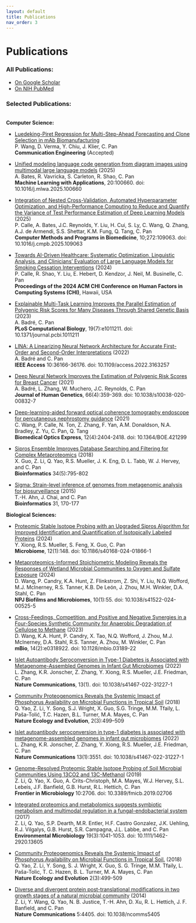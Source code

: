 ```yaml
---
layout: default
title: Publications
nav_order: 3
---
```

# Publications

### **All Publications:**
- [On Google Scholar](https://scholar.google.com/citations?hl=en&user=m2ORdeYAAAAJ&view_op=list_works&sortby=pubdate)
- [On NIH PubMed](https://pubmed.ncbi.nlm.nih.gov/?term=Chongle+Pan+%5BAuthor%5D&sort=date)
  
### **Selected Publications:**
\
**Computer Science:**

- [Luedeking-Piret Regression for Multi-Step-Ahead Forecasting and Clone Selection in mAb Biomanufacturing](#)   
  P. Wang, D. Verma, Y. Chiu, J. Klier, C. Pan  
  **Communication Engineering**   (Accepted)

- [Unified modeling language code generation from diagram images using multimodal large language models](https://www.sciencedirect.com/science/article/pii/S266682702500043X) (2025)  
  A. Bates, R. Vavricka, S. Carleton, R. Shao, C. Pan  
  **Machine Learning with Applications**, 20:100660. doi: 10.1016/j.mlwa.2025.100660  

- [Integration of Nested Cross-Validation, Automated Hyperparameter Optimization, and High-Performance Computing to Reduce and Quantify the Variance of Test Performance Estimation of Deep Learning Models](https://www.sciencedirect.com/science/article/pii/S0169260725004808) (2025)  
  P. Calle, A. Bates, J.C. Reynolds, Y. Liu, H. Cui, S. Ly, C. Wang, Q. Zhang, A.J. de Armendi, S.S. Shettar, K.M. Fung, Q. Tang, C. Pan  
  **Computer Methods and Programs in Biomedicine**, 10;272:109063. doi: 10.1016/j.cmpb.2025.109063  

- [Towards AI-Driven Healthcare: Systematic Optimization, Linguistic Analysis, and Clinicians’ Evaluation of Large Language Models for Smoking Cessation Interventions](https://dl.acm.org/doi/10.1145/3613904.3641965) (2024)  
  P. Calle, R. Shao, Y. Liu, E. Hebert, D. Kendzor, J. Neil, M. Businelle, C. Pan  
  **Proceedings of the 2024 ACM CHI Conference on Human Factors in Computing Systems (CHI)**, Hawaii, USA  

- [Explainable Multi-Task Learning Improves the Parallel Estimation of Polygenic Risk Scores for Many Diseases Through Shared Genetic Basis](https://journals.plos.org/ploscompbiol/article?id=10.1371/journal.pcbi.1011211) (2023)  
  A. Badré, C. Pan  
  **PLoS Computational Biology**, 19(7):e1011211. doi: 10.1371/journal.pcbi.1011211  


- [LINA: A Linearizing Neural Network Architecture for Accurate First-Order and Second-Order Interpretations](https://ieeexplore.ieee.org/document/9745057) (2022)   
   A. Badré and C. Pan    
   **IEEE Access** 10:36166-36176. doi: 10.1109/access.2022.3163257

- [Deep Neural Network Improves the Estimation of Polygenic Risk Scores for Breast Cancer](https://www.nature.com/articles/s10038-020-00832-7) (2021)  
  A. Badré, L. Zhang, W. Muchero, J.C. Reynolds, C. Pan    
  **Journal of Human Genetics**, 66(4):359-369. doi: 10.1038/s10038-020-00832-7

- [Deep-learning-aided forward optical coherence tomography endoscope for percutaneous nephrostomy guidance](https://www.osapublishing.org/boe/fulltext.cfm?uri=boe-12-4-2404&id=449681) (2021)   
  C. Wang, P. Calle, N. Ton, Z. Zhang, F. Yan, A.M. Donaldson, N.A. Bradley, Z. Yu, C. Pan, Q. Tang  
  **Biomedical Optics Express**, 12(4):2404-2418. doi: 10.1364/BOE.421299

- [Sipros Ensemble Improves Database Searching and Filtering for Complex Metaproteomics](https://academic.oup.com/bioinformatics/article/34/5/795/4209993) (2018)  
  X. Guo, Z. Li, Q. Yao, R.S. Mueller, J. K. Eng, D. L. Tabb, W. J. Hervey, and C. Pan   
  **Bioinformatics** 34(5):795-802

- [Sigma: Strain-level inference of genomes from metagenomic analysis for biosurveillance](https://academic.oup.com/bioinformatics/article-lookup/doi/10.1093/bioinformatics/btu641) (2015)  
  T.-H. Ahn, J. Chai, and C. Pan   
  **Bioinformatics** 31, 170-177


  
**Biological Sciences:**
    
- [Proteomic Stable Isotope Probing with an Upgraded Sipros Algorithm for Improved Identification and Quantification of Isotopically Labeled Proteins](https://pubmed.ncbi.nlm.nih.gov/39118147/) (2024)  
  Y. Xiong, R.S. Mueller, S. Feng, X. Guo, C. Pan  
  **Microbiome**, 12(1):148. doi: 10.1186/s40168-024-01866-1  

- [Metaproteomics-Informed Stoichiometric Modeling Reveals the Responses of Wetland Microbial Communities to Oxygen and Sulfate Exposure](https://www.nature.com/articles/s41522-024-00525-5) (2024)  
  D. Wang, P. Candry, K.A. Hunt, Z. Flinkstrom, Z. Shi, Y. Liu, N.Q. Wofford, M.J. McInerney, R.S. Tanner, K.B. De León, J. Zhou, M.H. Winkler, D.A. Stahl, C. Pan  
  **NPJ Biofilms and Microbiomes**, 10(1):55. doi: 10.1038/s41522-024-00525-5  

- [Cross-Feedings, Competition, and Positive and Negative Synergies in a Four-Species Synthetic Community for Anaerobic Degradation of Cellulose to Methane](https://pubmed.ncbi.nlm.nih.gov/36847519/) (2023)  
  D. Wang, K.A. Hunt, P. Candry, X. Tao, N.Q. Wofford, J. Zhou, M.J. McInerney, D.A. Stahl, R.S. Tanner, A. Zhou, M. Winkler, C. Pan  
  **mBio**, 14(2):e0318922. doi: 10.1128/mbio.03189-22  

- [Islet Autoantibody Seroconversion in Type-1 Diabetes is Associated with Metagenome-Assembled Genomes in Infant Gut Microbiomes](https://www.nature.com/articles/s41467-022-31227-1) (2022)  
  L. Zhang, K.R. Jonscher, Z. Zhang, Y. Xiong, R.S. Mueller, J.E. Friedman, C. Pan  
  **Nature Communications**, 13(1). doi: 10.1038/s41467-022-31227-1  

- [Community Proteogenomics Reveals the Systemic Impact of Phosphorus Availability on Microbial Functions in Tropical Soil](https://www.nature.com/articles/s41559-017-0463-5) (2018)  
  Q. Yao, Z. Li, Y. Song, S.J. Wright, X. Guo, S.G. Tringe, M.M. Tfaily, L. Paša-Tolić, T.C. Hazen, B.L. Turner, M.A. Mayes, C. Pan  
  **Nature Ecology and Evolution**, 2(3):499–509  


- [Islet autoantibody seroconversion in type-1 diabetes is associated with metagenome-assembled genomes in infant gut microbiomes](https://www.nature.com/articles/s41467-022-31227-1) (2022)  
  L. Zhang, K.R. Jonscher, Z. Zhang, Y. Xiong, R.S. Mueller, J.E. Friedman, C. Pan  
  **Nature Communications** 13(1):3551. doi: 10.1038/s41467-022-31227-1   

- [Genome-Resolved Proteomic Stable Isotope Probing of Soil Microbial Communities Using 13CO2 and 13C-Methanol](https://www.frontiersin.org/articles/10.3389/fmicb.2019.02706/full)  (2019)  
  Z. Li, Q. Yao, X. Guo, A. Crits-Christoph, M.A. Mayes, W.J. Hervey, S.L. Lebeis, J.F. Banfield, G.B. Hurst, R.L. Hettich, C. Pan  
  **Frontier in Microbiology** 10:2706. doi: 10.3389/fmicb.2019.02706

- [Integrated proteomics and metabolomics suggests symbiotic metabolism and multimodal regulation in a fungal-endobacterial system](https://www.nature.com/articles/s41564-019-0449-y) (2017)   
  Z. Li, Q. Yao, S.P. Dearth, M.R. Entler, H.F. Castro Gonzalez, J.K. Uehling, R.J. Vilgalys, G.B. Hurst, S.R. Campagna, J.L. Labbe, and C. Pan   
  **Environmental Microbiology** 19(3):1041-1053. doi: 10.1111/1462-2920.13605

- [Community Proteogenomics Reveals the Systemic Impact of Phosphorus Availability on Microbial Functions in Tropical Soil.](https://www.nature.com/articles/s41559-017-0463-5) (2018)  
   Q. Yao, Z. Li, Y. Song, S. J. Wright, X. Guo, S. G. Tringe, M.M. Tfaily, L. Paša-Tolic, T. C. Hazen, B. L. Turner, M. A. Mayes, C. Pan   
   **Nature Ecology and Evolution** 2(3):499-509

- [Diverse and divergent protein post-translational modifications in two growth stages of a natural microbial community](https://www.nature.com/articles/ncomms5405) (2014)   
  Z. Li, Y. Wang, Q. Yao, N. B. Justice, T.-H. Ahn, D. Xu, R. L. Hettich, J. F. Banfield, and C. Pan      
  **Nature Communications** 5:4405. doi: 10.1038/ncomms5405   

